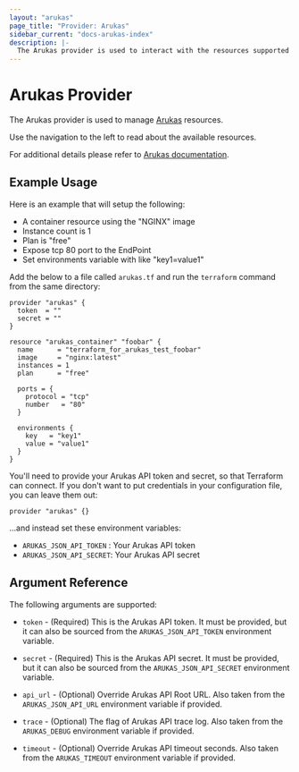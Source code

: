 ```yaml
---
layout: "arukas"
page_title: "Provider: Arukas"
sidebar_current: "docs-arukas-index"
description: |-
  The Arukas provider is used to interact with the resources supported by Arukas.
---
```


# Arukas Provider

The Arukas provider is used to manage [Arukas](https://arukas.io/en/) resources.

Use the navigation to the left to read about the available resources.

For additional details please refer to [Arukas documentation](https://arukas.io/en/category/documents-en/).

## Example Usage

Here is an example that will setup the following:

+ A container resource using the "NGINX" image
+ Instance count is 1
+ Plan is "free"
+ Expose tcp 80 port to the EndPoint
+ Set environments variable with like "key1=value1"

Add the below to a file called `arukas.tf` and run the `terraform` command from the same directory:

```hcl
provider "arukas" {
  token  = ""
  secret = ""
}

resource "arukas_container" "foobar" {
  name      = "terraform_for_arukas_test_foobar"
  image     = "nginx:latest"
  instances = 1
  plan      = "free"

  ports = {
    protocol = "tcp"
    number   = "80"
  }

  environments {
    key   = "key1"
    value = "value1"
  }
}
```

You'll need to provide your Arukas API token and secret,
so that Terraform can connect. If you don't want to put
credentials in your configuration file, you can leave them
out:

```hcl
provider "arukas" {}
```

...and instead set these environment variables:

- `ARUKAS_JSON_API_TOKEN` : Your Arukas API token
- `ARUKAS_JSON_API_SECRET`: Your Arukas API secret

## Argument Reference

The following arguments are supported:

* `token` - (Required) This is the Arukas API token. It must be provided, but
  it can also be sourced from the `ARUKAS_JSON_API_TOKEN` environment variable.

* `secret` - (Required) This is the Arukas API secret. It must be provided, but
  it can also be sourced from the `ARUKAS_JSON_API_SECRET` environment variable.

* `api_url` - (Optional) Override Arukas API Root URL. Also taken from the `ARUKAS_JSON_API_URL`
  environment variable if provided.

* `trace` - (Optional) The flag of Arukas API trace log. Also taken from the `ARUKAS_DEBUG`
  environment variable if provided.

* `timeout` - (Optional) Override Arukas API timeout seconds. Also taken from the `ARUKAS_TIMEOUT`
  environment variable if provided.

